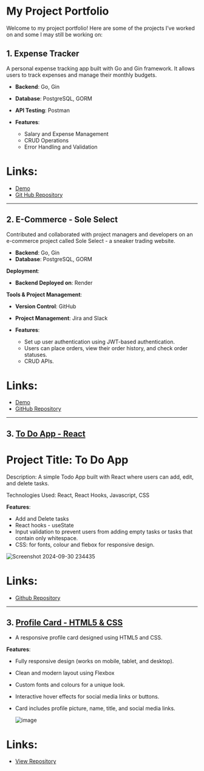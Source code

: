 # My Project Portfolio

Welcome to my project portfolio! Here are some of the projects I’ve worked on and some I may still be working on:

## 1. Expense Tracker
A personal expense tracking app built with Go and Gin framework. It allows users to track expenses and manage their monthly budgets.

- **Backend**: Go, Gin
- **Database**: PostgreSQL, GORM
- **API Testing**: Postman
    
- **Features**:
    - Salary and Expense Management
    - CRUD Operations
    - Error Handling and Validation


# Links: 
- [Demo](https://drive.google.com/file/d/1hWUrDZC_jcpqRa5A08EuZS134KdjixD9/view?usp=drive_link)
- [Git Hub Repository](https://github.com/Zmohamed6991/Expense-Tracker)

---

## 2. E-Commerce - Sole Select 
Contributed and collaborated with project managers and developers on an e-commerce project called Sole Select - a sneaker trading website.

- **Backend**: Go, Gin
- **Database**: PostgreSQL, GORM

**Deployment**:
- **Backend Deployed on**: Render

**Tools & Project Management**:
- **Version Control**: GitHub
- **Project Management**: Jira and Slack

  
- **Features**:
  - Set up user authentication using JWT-based authentication.
  - Users can place orders, view their order history, and check order statuses.
  - CRUD APIs.

    
# Links:
- [Demo](https://drive.google.com/file/d/1M7r4jnwu7ECWie0UOMW3EQeeblQbXheF/view?usp=drive_link)
- [GitHub Repository](https://github.com/Zmohamed6991/e-commerce-3)


---

## 3. [To Do App - React](https://github.com/your-username/project-3)

# Project Title: To Do App

Description: A simple Todo App built with React where users can add, edit, and delete tasks. 

Technologies Used: React, React Hooks, Javascript, CSS

**Features**:
- Add and Delete tasks
- React hooks - useState
- Input validation to prevent users from adding empty tasks or tasks that contain only whitespace.
- CSS: for fonts, colour and flebox for responsive design.


![Screenshot 2024-09-30 234435](https://github.com/user-attachments/assets/9db6382a-6e42-4600-b8bf-ba3253a2fbb8)

# Links:

- [Github Repository](https://github.com/Zmohamed6991/simple-to-do-app)

---

## 3. [Profile Card - HTML5 & CSS]([https://github.com/your-username/project-3](https://github.com/Zmohamed6991/profile_card))
- A responsive profile card designed using HTML5 and CSS.
  
**Features**:
- Fully responsive design (works on mobile, tablet, and desktop).
- Clean and modern layout using Flexbox
- Custom fonts and colours for a unique look.
- Interactive hover effects for social media links or buttons.
- Card includes profile picture, name, title, and social media links.

  ![image](https://github.com/user-attachments/assets/1e5f40b0-622a-4372-b2b9-78cd1a3c57d1)


# Links:

- [View Repository](https://github.com/Zmohamed6991/profile_card)
